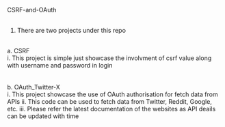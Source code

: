 CSRF-and-OAuth   <br>
<br>
1. There are two projects under this repo<br>
<br>
a. CSRF <br>
    i. This project is simple just showcase the involvment of csrf value along with username and password in login

<br>
<br>
<br>
b. OAuth_Twitter-X<br>
i. This project showcase the use of OAuth authorisation for fetch data from APIs
ii. This code can be used to fetch data from Twitter, Reddit, Google, etc.
iii. Please refer the latest documentation of the websites as API deails can be updated with time
